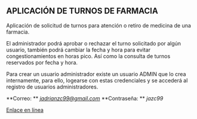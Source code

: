 ## APLICACIÓN DE TURNOS DE FARMACIA

Aplicación de solicitud de turnos para atención o retiro de medicina de una farmacia.

El administrador podrá aprobar o rechazar el turno solicitado por algún
usuario, también podrá cambiar la fecha y hora para evitar
congestionamientos en horas pico. Así como la consulta de turnos reservados por fecha y hora.

Para crear un usuario administrador existe un usuario ADMIN que lo crea internamente, para ello,
logearse con estas credenciales y se accederá al registro de usuarios administradores.

**Correo: ** *jadrianzc99@gmail.com* 
**Contraseña: ** *jazc99* 

[Enlace en línea](https://edg-pharmacy.herokuapp.com/)